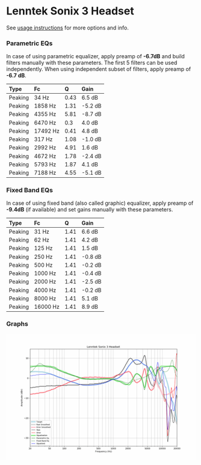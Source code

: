# Lenntek Sonix 3 Headset
See [usage instructions](https://github.com/jaakkopasanen/AutoEq#usage) for more options and info.

### Parametric EQs
In case of using parametric equalizer, apply preamp of **-6.7dB** and build filters manually
with these parameters. The first 5 filters can be used independently.
When using independent subset of filters, apply preamp of **-6.7 dB**.

| Type    | Fc       |    Q | Gain    |
|:--------|:---------|:-----|:--------|
| Peaking | 34 Hz    | 0.43 | 6.5 dB  |
| Peaking | 1858 Hz  | 1.31 | -5.2 dB |
| Peaking | 4355 Hz  | 5.81 | -8.7 dB |
| Peaking | 6470 Hz  | 0.3  | 4.0 dB  |
| Peaking | 17492 Hz | 0.41 | 4.8 dB  |
| Peaking | 317 Hz   | 1.08 | -1.0 dB |
| Peaking | 2992 Hz  | 4.91 | 1.6 dB  |
| Peaking | 4672 Hz  | 1.78 | -2.4 dB |
| Peaking | 5793 Hz  | 1.87 | 4.1 dB  |
| Peaking | 7188 Hz  | 4.55 | -5.1 dB |

### Fixed Band EQs
In case of using fixed band (also called graphic) equalizer, apply preamp of **-9.4dB**
(if available) and set gains manually with these parameters.

| Type    | Fc       |    Q | Gain    |
|:--------|:---------|:-----|:--------|
| Peaking | 31 Hz    | 1.41 | 6.6 dB  |
| Peaking | 62 Hz    | 1.41 | 4.2 dB  |
| Peaking | 125 Hz   | 1.41 | 1.5 dB  |
| Peaking | 250 Hz   | 1.41 | -0.8 dB |
| Peaking | 500 Hz   | 1.41 | -0.2 dB |
| Peaking | 1000 Hz  | 1.41 | -0.4 dB |
| Peaking | 2000 Hz  | 1.41 | -2.5 dB |
| Peaking | 4000 Hz  | 1.41 | -0.2 dB |
| Peaking | 8000 Hz  | 1.41 | 5.1 dB  |
| Peaking | 16000 Hz | 1.41 | 8.9 dB  |

### Graphs
![](./Lenntek%20Sonix%203%20Headset.png)
